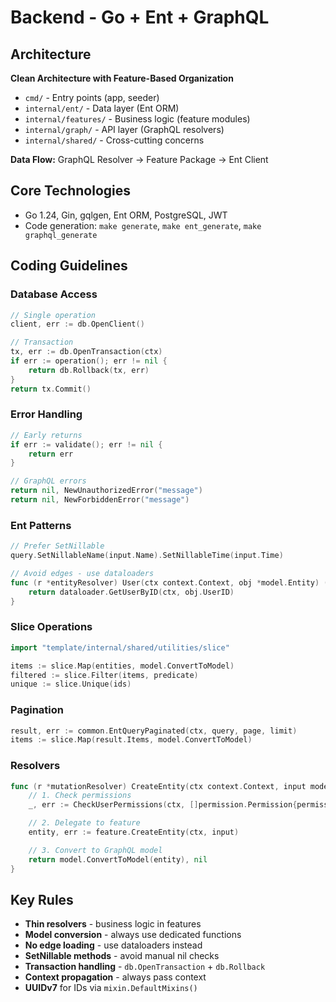 # Backend - Go + Ent + GraphQL

## Architecture

**Clean Architecture with Feature-Based Organization**
- `cmd/` - Entry points (app, seeder)
- `internal/ent/` - Data layer (Ent ORM)
- `internal/features/` - Business logic (feature modules)
- `internal/graph/` - API layer (GraphQL resolvers)
- `internal/shared/` - Cross-cutting concerns

**Data Flow:** GraphQL Resolver → Feature Package → Ent Client

## Core Technologies

- Go 1.24, Gin, gqlgen, Ent ORM, PostgreSQL, JWT
- Code generation: `make generate`, `make ent_generate`, `make graphql_generate`

## Coding Guidelines

### Database Access

```go
// Single operation
client, err := db.OpenClient()

// Transaction
tx, err := db.OpenTransaction(ctx)
if err := operation(); err != nil {
    return db.Rollback(tx, err)
}
return tx.Commit()
```

### Error Handling

```go
// Early returns
if err := validate(); err != nil {
    return err
}

// GraphQL errors
return nil, NewUnauthorizedError("message")
return nil, NewForbiddenError("message")
```

### Ent Patterns

```go
// Prefer SetNillable
query.SetNillableName(input.Name).SetNillableTime(input.Time)

// Avoid edges - use dataloaders
func (r *entityResolver) User(ctx context.Context, obj *model.Entity) (*model.User, error) {
    return dataloader.GetUserByID(ctx, obj.UserID)
}
```

### Slice Operations

```go
import "template/internal/shared/utilities/slice"

items := slice.Map(entities, model.ConvertToModel)
filtered := slice.Filter(items, predicate)
unique := slice.Unique(ids)
```

### Pagination

```go
result, err := common.EntQueryPaginated(ctx, query, page, limit)
items := slice.Map(result.Items, model.ConvertToModel)
```

### Resolvers

```go
func (r *mutationResolver) CreateEntity(ctx context.Context, input model.Input) (*model.Entity, error) {
    // 1. Check permissions
    _, err := CheckUserPermissions(ctx, []permission.Permission{permission.EntityCreate})

    // 2. Delegate to feature
    entity, err := feature.CreateEntity(ctx, input)

    // 3. Convert to GraphQL model
    return model.ConvertToModel(entity), nil
}
```

## Key Rules

- **Thin resolvers** - business logic in features
- **Model conversion** - always use dedicated functions
- **No edge loading** - use dataloaders instead
- **SetNillable methods** - avoid manual nil checks
- **Transaction handling** - `db.OpenTransaction` + `db.Rollback`
- **Context propagation** - always pass context
- **UUIDv7** for IDs via `mixin.DefaultMixins()`
